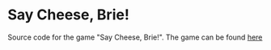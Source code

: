 # Say Cheese, Brie!
Source code for the game "Say Cheese, Brie!". The game can be found [here](https://simon-adriaan.itch.io/say-cheese-brie)
